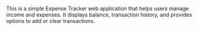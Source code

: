 This is a simple Expense Tracker web application that helps users manage income and expenses. 
It displays balance, transaction history, and provides options to add or clear transactions.
